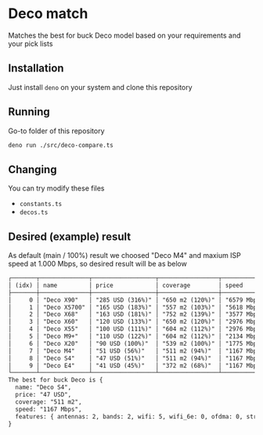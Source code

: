 # Deco match

Matches the best for buck Deco model based on your requirements
and your pick lists

## Installation

Just install `deno` on your system and clone this repository

## Running

Go-to folder of this repository

```bash
deno run ./src/deco-compare.ts
```

## Changing

You can try modify these files

- `constants.ts`
- `decos.ts`

## Desired (example) result

As default (main / 100%) result we choosed "Deco M4" and maxium ISP speed
at 1.000 Mbps, so desired result will be as below

```md
┌───────┬──────────────┬──────────────────┬─────────────────┬────────────────────────────────────┐
│ (idx) │ name         │ price            │ coverage        │ speed                              │
├───────┼──────────────┼──────────────────┼─────────────────┼────────────────────────────────────┤
│     0 │ "Deco X90"   │ "285 USD (316%)" │ "650 m2 (120%)" │ "6579 Mbps (4804,1201,574) (370%)" │
│     1 │ "Deco X5700" │ "165 USD (183%)" │ "557 m2 (103%)" │ "5618 Mbps (3843,1201,574) (316%)" │
│     2 │ "Deco X68"   │ "163 USD (181%)" │ "752 m2 (139%)" │ "3577 Mbps (1802,1201,574) (201%)" │
│     3 │ "Deco X60"   │ "120 USD (133%)" │ "650 m2 (120%)" │ "2976 Mbps (2402,574) (167%)"      │
│     4 │ "Deco X55"   │ "100 USD (111%)" │ "604 m2 (112%)" │ "2976 Mbps (2402,574) (167%)"      │
│     5 │ "Deco M9+"   │ "110 USD (122%)" │ "604 m2 (112%)" │ "2134 Mbps (867,867,400) (120%)"   │
│     6 │ "Deco X20"   │ "90 USD (100%)"  │ "539 m2 (100%)" │ "1775 Mbps (1201,574) (100%)"      │
│     7 │ "Deco M4"    │ "51 USD (56%)"   │ "511 m2 (94%)"  │ "1167 Mbps (867,300) (65%)"        │
│     8 │ "Deco S4"    │ "47 USD (51%)"   │ "511 m2 (94%)"  │ "1167 Mbps (867,300) (65%)"        │
│     9 │ "Deco E4"    │ "41 USD (45%)"   │ "372 m2 (68%)"  │ "1167 Mbps (867,300) (65%)"        │
└───────┴──────────────┴──────────────────┴─────────────────┴────────────────────────────────────┘
The best for buck Deco is {
  name: "Deco S4",
  price: "47 USD",
  coverage: "511 m2",
  speed: "1167 Mbps",
  features: { antennas: 2, bands: 2, wifi: 5, wifi_6e: 0, ofdma: 0, streams: 0 }
}
```
